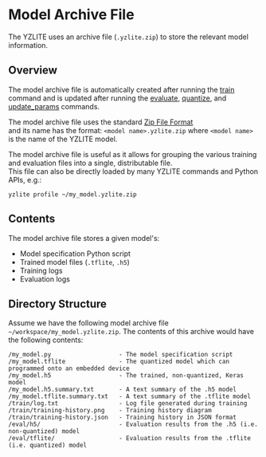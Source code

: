 # Model Archive File

The YZLITE uses an archive file (`.yzlite.zip`) to store the relevant model information.

## Overview

The model archive file is automatically created after running the [train](./model_training.md) command
and is updated after running the [evaluate](./model_evaluation.md), [quantize](./model_quantization.md), and [update_params](./model_parameters.md) commands.

The model archive file uses the standard [Zip File Format](https://docs.fileformat.com/compression/zip)  
and its name has the format: `<model name>.yzlite.zip` where `<model name>` is the name of the YZLITE model.

The model archive file is useful as it allows for grouping the various training and evaluation files into a single, distributable file.  
This file can also be directly loaded by many YZLITE commands and Python APIs, e.g.:

```shell
yzlite profile ~/my_model.yzlite.zip
```

## Contents

The model archive file stores a given model's:  

- Model specification Python script
- Trained model files (`.tflite`, `.h5`)
- Training logs
- Evaluation logs

## Directory Structure

Assume we have the following model archive file `~/workspace/my_model.yzlite.zip`.
The contents of this archive would have the following contents:

```shell
/my_model.py                   - The model specification script
/my_model.tflite               - The quantized model which can programmed onto an embedded device
/my_model.h5                   - The trained, non-quantized, Keras model
/my_model.h5.summary.txt       - A text summary of the .h5 model
/my_model.tflite.summary.txt   - A text summary of the .tflite model
/train/log.txt                 - Log file generated during training
/train/training-history.png    - Training history diagram
/train/training-history.json   - Training history in JSON format
/eval/h5/                      - Evaluation results from the .h5 (i.e. non-quantized) model
/eval/tflite/                  - Evaluation results from the .tflite (i.e. quantized) model
```
